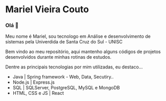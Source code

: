 
# Mariel Vieira Couto

### Olá 👋
Meu nome é Mariel, sou tecnologo em Análise e desenvolvimento de sistemas pela Univerdida de Santa Cruz do Sul - UNISC

Bem vindo ao meu repositório, aqui mantenho alguns códigos de projetos desenvolvidos durante minhas rotinas de estudos.

Dentre as principais tecnologias por mim utilizadas, eu destaco...
  - Java | Spring framework - Web, Data, Secutiry..
  - Node.js | Express.js
  - SQL | SQLServer, PostgreSQL, MySQL e MongoDB
  - HTML, CSS e JS | React
